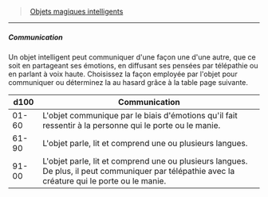 ﻿---
!GenericItem
Id: sentient_magicitems_hd.md#communication
ParentLink: sentient_magicitems_hd.md#objets-magiques-intelligents
Name: Communication
ParentName: Objets magiques intelligents
NameLevel: 5
Attributes:
  Name: Communication
  Markdown: >+
    ##### <!--Name-->Communication<!--/Name-->


    Un objet intelligent peut communiquer d'une façon une d'une autre, que ce soit en partageant ses émotions, en diffusant ses pensées par télépathie ou en parlant à voix haute. Choisissez la façon employée par l'objet pour communiquer ou déterminez la au hasard grâce à la table page suivante.


    |d100|Communication|

    |---|---|

    |01-60|L'objet communique par le biais d'émotions qu'il <!--br-->fait ressentir à la personne qui le porte ou le manie.|

    |61-90|L'objet parle, lit et comprend une ou plusieurs <!--br-->langues.|

    |91-00|L'objet parle, lit et comprend une ou plusieurs <!--br-->langues. De plus, il peut communiquer par <!--br-->télépathie avec la créature qui le porte ou le manie.|

AttributesDictionary: >+
  Name: Communication

  Markdown: >+

    ##### <!--Name-->Communication<!--/Name-->





    Un objet intelligent peut communiquer d'une façon une d'une autre, que ce soit en partageant ses émotions, en diffusant ses pensées par télépathie ou en parlant à voix haute. Choisissez la façon employée par l'objet pour communiquer ou déterminez la au hasard grâce à la table page suivante.





    |d100|Communication|



    |---|---|



    |01-60|L'objet communique par le biais d'émotions qu'il <!--br-->fait ressentir à la personne qui le porte ou le manie.|



    |61-90|L'objet parle, lit et comprend une ou plusieurs <!--br-->langues.|



    |91-00|L'objet parle, lit et comprend une ou plusieurs <!--br-->langues. De plus, il peut communiquer par <!--br-->télépathie avec la créature qui le porte ou le manie.|



---
> [Objets magiques intelligents](hd_sentient_magicitems.md)

---

##### Communication

Un objet intelligent peut communiquer d'une façon une d'une autre, que ce soit en partageant ses émotions, en diffusant ses pensées par télépathie ou en parlant à voix haute. Choisissez la façon employée par l'objet pour communiquer ou déterminez la au hasard grâce à la table page suivante.

|d100|Communication|
|---|---|
|01-60|L'objet communique par le biais d'émotions qu'il fait ressentir à la personne qui le porte ou le manie.|
|61-90|L'objet parle, lit et comprend une ou plusieurs langues.|
|91-00|L'objet parle, lit et comprend une ou plusieurs langues. De plus, il peut communiquer par télépathie avec la créature qui le porte ou le manie.|

